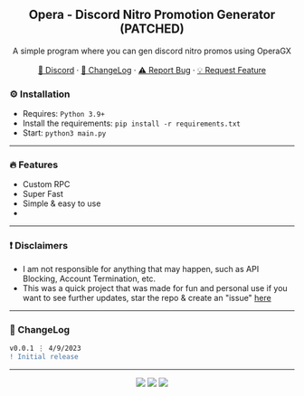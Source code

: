<div align="center">
 
  <h2 align="center">Opera - Discord Nitro Promotion Generator (PATCHED)</h2>
  <p align="center">
    A simple program where you can gen discord nitro promos using OperaGX
    <br />
    <br />
    <a href="https://discord.gg/bestnitro">💬 Discord</a>
    ·
    <a href="https://github.com/sexfrance/Opera-Promo-Gen#-changelog">📜 ChangeLog</a>
    ·
    <a href="https://github.com/sexfrance/Opera-Promo-Gen/issues">⚠️ Report Bug</a>
    ·
    <a href="https://github.com/sexfrance/Opera-Promo-Gen/issues">💡 Request Feature</a>
  </p>
</div>

### ⚙️ Installation

- Requires: `Python 3.9+`
- Install the requirements: `pip install -r requirements.txt`
- Start: `python3 main.py`

---

### 🔥 Features
  - Custom RPC
  - Super Fast
  - Simple & easy to use
  - 

---


### ❗ Disclaimers

- I am not responsible for anything that may happen, such as API Blocking, Account Termination, etc.
- This was a quick project that was made for fun and personal use if you want to see further updates, star the repo & create an "issue" [here](https://github.com/sexfrance/Opera-Promo-Gen/issues)

---

### 📜 ChangeLog

```diff
v0.0.1 ⋮ 4/9/2023
! Initial release
```

---

<p align="center">
  <img src="https://img.shields.io/github/license/sexfrance/discord-license-bot.svg?style=for-the-badge&labelColor=black&color=f429ff&logo=IOTA"/>
  <img src="https://img.shields.io/github/stars/sexfrance/discord-license-bot.svg?style=for-the-badge&labelColor=black&color=f429ff&logo=IOTA"/>
  <img src="https://img.shields.io/github/languages/top/sexfrance/discord-license-bot.svg?style=for-the-badge&labelColor=black&color=f429ff&logo=python"/>
</p>
